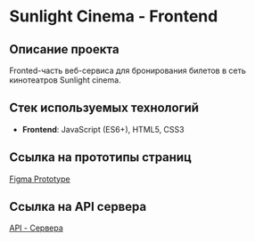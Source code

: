 # Sunlight Cinema - Frontend

## Описание проекта
Fronted-часть веб-сервиса для бронирования билетов в сеть кинотеатров Sunlight cinema.

##  Стек используемых технологий
- **Frontend**: JavaScript (ES6+), HTML5, CSS3

##  Ссылка на прототипы страниц
[Figma Prototype](https://www.figma.com/files/team/1546850578084998088/project/448124252/Team-project?fuid=1546588521077983718)

##  Ссылка на API сервера
[API - Сервера](https://sunlight-be.onrender.com/health)
